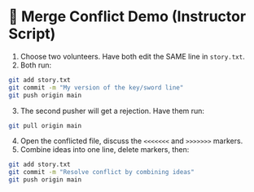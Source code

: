 
# 🧪 Merge Conflict Demo (Instructor Script)

1) Choose two volunteers. Have both edit the SAME line in `story.txt`.
2) Both run:
```bash
git add story.txt
git commit -m "My version of the key/sword line"
git push origin main
```
3) The second pusher will get a rejection. Have them run:
```bash
git pull origin main
```
4) Open the conflicted file, discuss the `<<<<<<<` and `>>>>>>>` markers.
5) Combine ideas into one line, delete markers, then:
```bash
git add story.txt
git commit -m "Resolve conflict by combining ideas"
git push origin main
```
